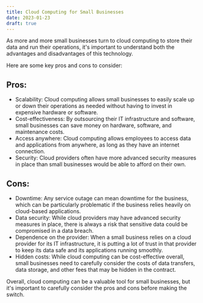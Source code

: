 ```yaml
---
title: Cloud Computing for Small Businesses
date: 2023-01-23
draft: true
---
```


As more and more small businesses turn to cloud computing to store their data and run their operations, it's important to understand both the advantages and disadvantages of this technology.

<!-- excerpt -->

Here are some key pros and cons to consider:

## Pros:

- Scalability: Cloud computing allows small businesses to easily scale up or down their operations as needed without having to invest in expensive hardware or software.
- Cost-effectiveness: By outsourcing their IT infrastructure and software, small businesses can save money on hardware, software, and maintenance costs.
- Access anywhere: Cloud computing allows employees to access data and applications from anywhere, as long as they have an internet connection.
- Security: Cloud providers often have more advanced security measures in place than small businesses would be able to afford on their own.

## Cons:

- Downtime: Any service outage can mean downtime for the business, which can be particularly problematic if the business relies heavily on cloud-based applications.
- Data security: While cloud providers may have advanced security measures in place, there is always a risk that sensitive data could be compromised in a data breach.
- Dependence on the provider: When a small business relies on a cloud provider for its IT infrastructure, it is putting a lot of trust in that provider to keep its data safe and its applications running smoothly.
- Hidden costs: While cloud computing can be cost-effective overall, small businesses need to carefully consider the costs of data transfers, data storage, and other fees that may be hidden in the contract.

Overall, cloud computing can be a valuable tool for small businesses, but it's important to carefully consider the pros and cons before making the switch.
